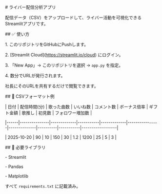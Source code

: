\# ライバー配信分析アプリ



配信データ（CSV）をアップロードして、ライバー活動を可視化できるStreamlitアプリです。



\## ✅ 使い方



1\. このリポジトリをGitHubにPushします。

2\. \[Streamlit Cloud](https://streamlit.io/cloud) にログイン。

3\. 「New App」→ このリポジトリを選択 → `app.py` を指定。

4\. 数分でURLが発行されます。



社長にそのURLを共有するだけで閲覧できます。



\## 📄 CSVフォーマット例



| 日付 | 配信時間(分) | 歌った曲数 | いいね数 | コメント数 | ボーナス倍率 | ギフト金額 | 歌推し | 初見数 | フォロワー増加数 |

|------|---------------|-------------|-----------|-------------|----------------|--------------|----------|-----------|------------------|

| 2025-10-20 | 90 | 10 | 150 | 30 | 1.2 | 1200 | 25 | 5 | 3 |



\## 🧩 必要ライブラリ



\- Streamlit

\- Pandas

\- Matplotlib



すべて `requirements.txt` に記載済み。



